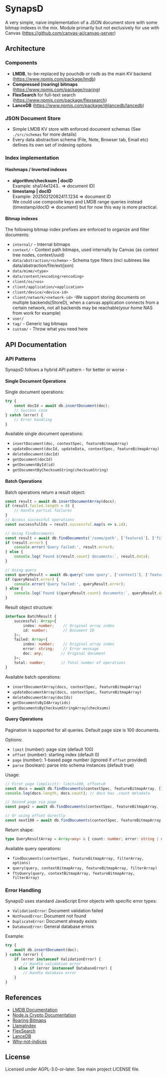 # SynapsD

A very simple, naive implementation of a JSON document store with some bitmap indexes in the mix. Module primarily but not exclusively for use with Canvas (https://github.com/canvas-ai/canvas-server)

## Architecture

### Components

- **LMDB**, to-be-replaced by pouchdb or rxdb as the main KV backend (https://www.npmjs.com/package/lmdb)
- **Compressed (roaring) bitmaps** (https://www.npmjs.com/package/roaring)
- **FlexSearch** for full-text search (https://www.npmjs.com/package/flexsearch)
- **LanceDB** (https://www.npmjs.com/package/@lancedb/lancedb)

### JSON Document Store

- Simple LMDB KV store with enforced document schemas (See `./src/schemas` for more details)
- Every data abstraction schema (File, Note, Browser tab, Email etc) defines its own set of indexing options
  
### Index implementation

#### Hashmaps / Inverted indexes

- **algorithm/checksum | docID**  
  Example: sha1/4e1243.. => document ID)
- **timestamp | docID**  
  Example: 20250212082411.1234 => document ID  
We could use composite keys and LMDB range queries instead (timestamp/docID => document) but for now this way is more practical.

#### Bitmap indexes

The following bitmap index prefixes are enforced to organize and filter documents:

- `internal/` - Internal bitmaps
- `context/` - Context path bitmaps, used internally by Canvas (as context tree nodes, context/uuid)
- `data/abstraction/<schema>` - Schema type filters (incl subtrees like data/abstraction/file/ext/json)
- `data/mime/<type>`
- `data/content/encoding/<encoding>`
- `client/os/<os>`
- `client/application/<application>`
- `client/device/<device-id>`
- `client/network/<network-id>` -We support storing documents on multiple backends(StoreD), when a canvas application connects from a certain network, not all backends may be reachable(your home NAS from work for example)
- `user/`
- `tag/` - Generic tag bitmaps
- `custom/` - Throw what you need here

## API Documentation

### API Patterns

SynapsD follows a hybrid API pattern - for better or worse - 

#### Single Document Operations

Single document operations:

```javascript
try {
    const docId = await db.insertDocument(doc);
    // Success case
} catch (error) {
    // Error handling
}
```

Available single document operations:

- `insertDocument(doc, contextSpec, featureBitmapArray)`
- `updateDocument(docId, updateData, contextSpec, featureBitmapArray)`
- `deleteDocument(docId)`
- `getDocument(docId)`
- `getDocumentById(id)`
- `getDocumentByChecksumString(checksumString)`

#### Batch Operations

Batch operations return a result object:

```javascript
const result = await db.insertDocumentArray(docs);
if (result.failed.length > 0) {
    // Handle partial failures
}
// Access successful operations
const successfulIds = result.successful.map(s => s.id);

// Using findDocuments
const result = await db.findDocuments('/some/path', ['feature1'], ['filter1']);
if (result.error) {
    console.error('Query failed:', result.error);
} else {
    console.log(`Found ${result.count} documents:`, result.data);
}

// Using query
const queryResult = await db.query('some query', ['context1'], ['feature1']);
if (queryResult.error) {
    console.error('Query failed:', queryResult.error);
} else {
    console.log(`Found ${queryResult.count} documents:`, queryResult.data);
}
```

Result object structure:

```typescript
interface BatchResult {
    successful: Array<{
        index: number;    // Original array index
        id: number;       // Document ID
    }>;
    failed: Array<{
        index: number;    // Original array index
        error: string;    // Error message
        doc: any;        // Original document
    }>;
    total: number;       // Total number of operations
}
```

Available batch operations:

- `insertDocumentArray(docs, contextSpec, featureBitmapArray)`
- `updateDocumentArray(docs, contextSpec, featureBitmapArray)`
- `deleteDocumentArray(docIds)`
- `getDocumentsByIdArray(ids)`
- `getDocumentsByChecksumStringArray(checksums)`

#### Query Operations

Pagination is supported for all queries. Default page size is 100 documents.

Options:
- `limit` (number): page size (default 100)
- `offset` (number): starting index (default 0)
- `page` (number): 1-based page number (ignored if `offset` provided)
- `parse` (boolean): parse into schema instances (default true)

Usage:

```javascript
// First page (implicit): limit=100, offset=0
const docs = await db.findDocuments(contextSpec, featureBitmapArray, [], { limit: 100 });
console.log(docs.length, docs.count); // docs has .count metadata

// Second page via page
const page2 = await db.findDocuments(contextSpec, featureBitmapArray, [], { page: 2, limit: 100 });

// Or using offset directly
const next100 = await db.findDocuments(contextSpec, featureBitmapArray, [], { offset: 100, limit: 100 });
```

Return shape:
```typescript
type QueryResultArray = Array<any> & { count: number; error: string | null };
```

Available query operations:

- `findDocuments(contextSpec, featureBitmapArray, filterArray, options)`
- `query(query, contextBitmapArray, featureBitmapArray, filterArray)`
- `ftsQuery(query, contextBitmapArray, featureBitmapArray, filterArray)`

### Error Handling

SynapsD uses standard JavaScript Error objects with specific error types:

- `ValidationError`: Document validation failed
- `NotFoundError`: Document not found
- `DuplicateError`: Document already exists
- `DatabaseError`: General database errors

Example:
```javascript
try {
    await db.insertDocument(doc);
} catch (error) {
    if (error instanceof ValidationError) {
        // Handle validation error
    } else if (error instanceof DatabaseError) {
        // Handle database error
    }
}
```

## References

- [LMDB Documentation](http://www.lmdb.tech/doc/)
- [Node.js Crypto Documentation](https://nodejs.org/docs/latest-v20.x/api/crypto.html)
- [Roaring Bitmaps](https://roaringbitmap.org/)
- [LlamaIndex](https://www.llamaindex.ai/)
- [FlexSearch](https://github.com/nextapps-de/flexsearch)
- [LanceDB](https://lancedb.com/)
- [Why-not-indices](https://stackoverflow.com/questions/1378781/proper-terminology-should-i-say-indexes-or-indices)

## License

Licensed under AGPL-3.0-or-later. See main project LICENSE file. 
